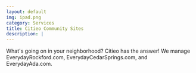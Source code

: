 ```yaml
---
layout: default
img: ipad.png
category: Services
title: Citieo Community Sites
description: |
---
```

  What's going on in your neighborhood? Citieo has the answer! We manage EverydayRockford.com, EverydayCedarSprings.com, and EverydayAda.com.
